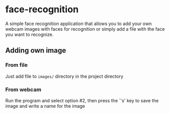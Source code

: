 # face-recognition
A simple face recognition application that allows you to add your own webcam images with faces for recognition or simply add a file with the face you want to recognize.

## Adding own image

### From file

Just add file to `images/` directory in the project directory

### From webcam

Run the program and select option #2, then press the `'s' key to save the image and write a name for the image
